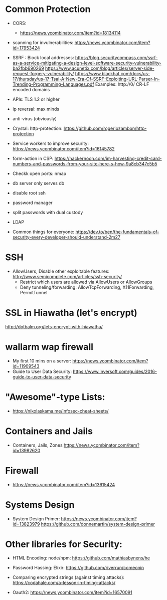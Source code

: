 
Common Protection
================

* CORS:
  * https://news.ycombinator.com/item?id=18134114

* scanning for invulnerabilities:
  https://news.ycombinator.com/item?id=17953424

* SSRF : Block local addresses:
  https://blog.securitycompass.com/ssrf-as-a-service-mitigating-a-design-level-software-security-vulnerability-ba2fbb690269
  https://www.acunetix.com/blog/articles/server-side-request-forgery-vulnerability/
  https://www.blackhat.com/docs/us-17/thursday/us-17-Tsai-A-New-Era-Of-SSRF-Exploiting-URL-Parser-In-Trending-Programming-Languages.pdf
  Examples:
  http://0/
  CR-LF
  encoded domains


* APIs: TLS 1.2 or higher

* ip reversal: max minds

* anti-virus (obviously)

* Crystal: http-protection: https://github.com/rogeriozambon/http-protection
* Service workers to improve security: https://news.ycombinator.com/item?id=16145782
* form-action in CSP: https://hackernoon.com/im-harvesting-credit-card-numbers-and-passwords-from-your-site-here-s-how-9a8cb347c5b5

* Checkk open ports: nmap

* db server only serves db

* disable root ssh

* password manager

* split passwords with dual custody

* LDAP

* Common things for everyone: https://dev.to/ben/the-fundamentals-of-security-every-developer-should-understand-2m27


SSH
===============================

* AllowUsers, Disable other exploitable features:
  http://www.semicomplete.com/articles/ssh-security/
  * Restrict which users are allowed via AllowUsers or AllowGroups
  * Deny tunneling/forwarding: AllowTcpForwarding, X11Forwarding, PermitTunnel



SSL in Hiawatha (let's encrypt)
===============================
http://dotbalm.org/lets-encrypt-with-hiawatha/

wallarm wap firewall
===================

* My first 10 mins on a server: https://news.ycombinator.com/item?id=11909543
* Guide to User Data Security: https://www.inversoft.com/guides/2016-guide-to-user-data-security

"Awesome"-type Lists:
=====================

* https://nikolaskama.me/infosec-cheat-sheets/

Containers and Jails
====================

* Containers, Jails, Zones
  https://news.ycombinator.com/item?id=13982620


Firewall
========

* https://news.ycombinator.com/item?id=13615424


Systems Design
==============

* System Design Primer: 
  https://news.ycombinator.com/item?id=13823979
  https://github.com/donnemartin/system-design-primer



Other libraries for Security:
==============
* HTML Encoding: node/npm: https://github.com/mathiasbynens/he
* Password Hassing: Elixir: https://github.com/riverrun/comeonin
* Comparing encrypted strings (against timing attacks): https://codahale.com/a-lesson-in-timing-attacks/

* Oauth2: https://news.ycombinator.com/item?id=16570091


